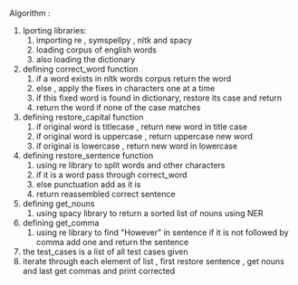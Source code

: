 Algorithm :
1. Iporting libraries:
   1. importing re , symspellpy , nltk and spacy
   2. loading corpus of english words
   3. also loading the dictionary 
2. defining correct_word function
   1. if a word exists in nltk words corpus return the word
   2. else , apply the fixes in characters one at a time 
   3. if this fixed word is found in dictionary, restore its case and return
   4. return the word if none of the case matches
3. defining restore_capital function
   1. if original word is titlecase , return new word in title case
   2. if original word is uppercase , return uppercase new word
   3. if original is lowercase , return new word in lowercase
4. defining restore_sentence function
   1. using re library to split words and other characters
   2. if it is a word pass through correct_word
   3. else punctuation add as it is
   4. return reassembled correct sentence
5. defining get_nouns
   1. using spacy library to return a sorted list of nouns using NER
6. defining get_comma
   1. using re library to find "However" in sentence if it is not followed by comma add one and return the sentence
7. the test_cases is a list of all test cases given
8. iterate through each element of list , first restore sentence , get nouns and last get commas and print corrected 
